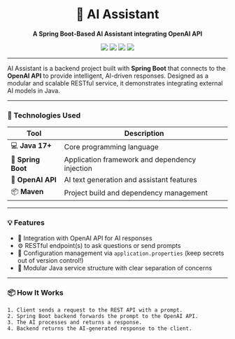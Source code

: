 <h1 align="center">🤖 AI Assistant</h1>
<p align="center"><b>A Spring Boot-Based AI Assistant integrating OpenAI API</b></p>

<p align="center">
  <img src="https://img.shields.io/badge/Java-ED8B00?style=for-the-badge&logo=java&logoColor=white"/>
  <img src="https://img.shields.io/badge/SpringBoot-6DB33F?style=for-the-badge&logo=springboot&logoColor=white"/>
  <img src="https://img.shields.io/badge/OpenAI-412991?style=for-the-badge&logo=openai&logoColor=white"/>
  <img src="https://img.shields.io/badge/Maven-C71A36?style=for-the-badge&logo=apache-maven&logoColor=white"/>
</p>

---

AI Assistant is a backend project built with **Spring Boot** that connects to the **OpenAI API** to provide intelligent, AI-driven responses. Designed as a modular and scalable RESTful service, it demonstrates integrating external AI models in Java.

---

### 🔧 Technologies Used

| Tool | Description |
|------|-------------|
| 💻 **Java 17+** | Core programming language |
| 🌱 **Spring Boot** | Application framework and dependency injection |
| 🤖 **OpenAI API** | AI text generation and assistant features |
| 📦 **Maven** | Project build and dependency management |

---

### 💡 Features

- 🤖 Integration with OpenAI API for AI responses  
- ⚙️ RESTful endpoint(s) to ask questions or send prompts  
- 🔐 Configuration management via `application.properties` (keep secrets out of version control!)  
- 🧱 Modular Java service structure with clear separation of concerns  

---

### 📦 How It Works

```text
1. Client sends a request to the REST API with a prompt.
2. Spring Boot backend forwards the prompt to the OpenAI API.
3. The AI processes and returns a response.
4. Backend returns the AI-generated response to the client.
